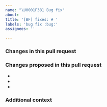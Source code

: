 ```yaml
---
name: "\U0001F381 Bug fix"
about: 
title: '[BF] fixes: # '
labels: 'bug fix :bug:'
assignees: ''

---
```

### Changes in this pull request
<!-- Please fill all fields of this template it will helps us help you better.-->

### Changes proposed in this pull request
-
-
-

### Additional context
<!--
Please add any notes in a single line that explains this further information in
terms that a user can understand.
-->
